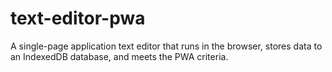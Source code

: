 # text-editor-pwa
A single-page application text editor that runs in the browser, stores data to an IndexedDB database, and meets the PWA criteria.
